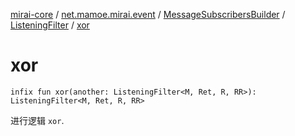 [mirai-core](../../../index.md) / [net.mamoe.mirai.event](../../index.md) / [MessageSubscribersBuilder](../index.md) / [ListeningFilter](index.md) / [xor](./xor.md)

# xor

`infix fun xor(another: ListeningFilter<M, Ret, R, RR>): ListeningFilter<M, Ret, R, RR>`

进行逻辑 `xor`.

